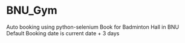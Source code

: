 # BNU_Gym
Auto booking using python-selenium
Book for Badminton Hall in BNU
Default Booking date is current date + 3 days

